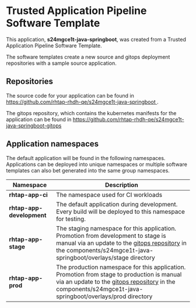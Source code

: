 # Trusted Application Pipeline Software Template

This application, **s24mgce1t-java-springboot**, was created from a Trusted Application Pipeline Software Template.

The software templates create a new source and gitops deployment repositories with a sample source application. 

## Repositories

The source code for your application can be found in [https://github.com/rhtap-rhdh-qe/s24mgce1t-java-springboot ](https://github.com/rhtap-rhdh-qe/s24mgce1t-java-springboot ).
 
The gitops repository, which contains the kubernetes manifests for the application can be found in 
[https://github.com/rhtap-rhdh-qe/s24mgce1t-java-springboot-gitops ](https://github.com/rhtap-rhdh-qe/s24mgce1t-java-springboot-gitops ) 

## Application namespaces 

The default application will be found in the following namespaces. Applications can be deployed into unique namespaces or multiple software templates can also bet generated into the same group namespaces.  

|  Namespace   |  Description   |  
| -------- | -------- |
| **rhtap-app-ci** | The namespace used for CI workloads |
| **rhtap-app-development** | The default application during development. Every build will be deployed to this namespace for testing. |
| **rhtap-app-stage** | The staging namespace for this application. Promotion from development to stage is manual via an update to the [gitops repository](https://github.com/rhtap-rhdh-qe/s24mgce1t-java-springboot-gitops ) in the components/s24mgce1t-java-springboot/overlays/stage directory |
| **rhtap-app-prod** | The production namespace for this application. Promotion from stage to production is manual via an update to the [gitops repository](https://github.com/rhtap-rhdh-qe/s24mgce1t-java-springboot-gitops ) in the components/s24mgce1t-java-springboot/overlays/prod directory |